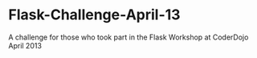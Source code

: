 Flask-Challenge-April-13
========================

A challenge for those who took part in the Flask Workshop at CoderDojo April 2013
